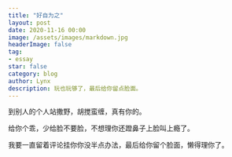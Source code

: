 ```yaml
---
title: "好自为之"
layout: post
date: 2020-11-16 00:00
image: /assets/images/markdown.jpg
headerImage: false
tag:
- essay
star: false
category: blog
author: Lynx
description: 玩也玩够了，最后给你留点脸面。
---
```




到别人的个人站撒野，胡搅蛮缠，真有你的。

给你个乖，少给脸不要脸，不想理你还蹬鼻子上脸叫上瘾了。

我要一直留着评论挂你你没半点办法，最后给你留个脸面，懒得理你了。

